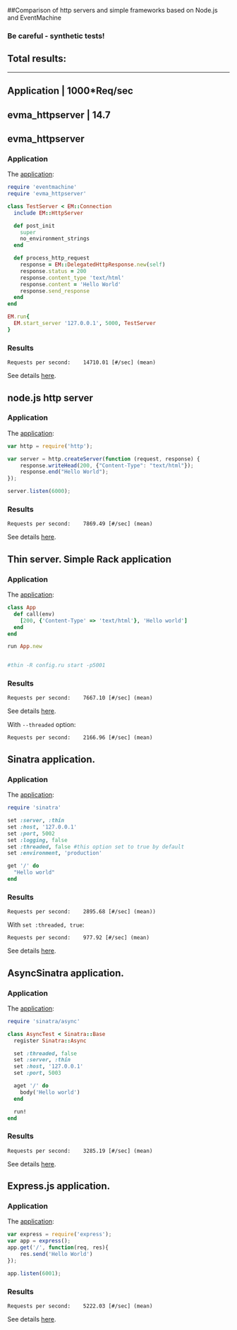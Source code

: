 ##Comparison of http servers and simple frameworks based on Node.js and EventMachine

### Be careful - synthetic tests!

## Total results:

------
Application         |      1000*Req/sec
------
evma_httpserver     |      14.7
------

## evma_httpserver

### Application
The [application](https://github.com/antonmi/node_vs_eventmachine/blob/master/evma_httpserver/evma_httpserver.rb):

``` ruby
require 'eventmachine'
require 'evma_httpserver'

class TestServer < EM::Connection
  include EM::HttpServer

  def post_init
    super
    no_environment_strings
  end

  def process_http_request
    response = EM::DelegatedHttpResponse.new(self)
    response.status = 200
    response.content_type 'text/html'
    response.content = 'Hello World'
    response.send_response
  end
end

EM.run{
  EM.start_server '127.0.0.1', 5000, TestServer
}
```

### Results

`Requests per second:    14710.01 [#/sec] (mean)`

See details [here](https://github.com/antonmi/node_vs_eventmachine/tree/master/evma_httpserver).


## node.js http server
### Application
The [application](https://github.com/antonmi/node_vs_eventmachine/blob/master/node/node.js):

``` javascript
var http = require('http');

var server = http.createServer(function (request, response) {
    response.writeHead(200, {"Content-Type": "text/html"});
    response.end("Hello World");
});

server.listen(6000);
```

### Results

`Requests per second:    7869.49 [#/sec] (mean)`

See details [here](https://github.com/antonmi/node_vs_eventmachine/tree/master/node).

## Thin server. Simple Rack application
### Application
The [application](https://github.com/antonmi/node_vs_eventmachine/blob/master/thin/config.ru):

``` ruby
class App
  def call(env)
    [200, {'Content-Type' => 'text/html'}, 'Hello world']
  end
end

run App.new


#thin -R config.ru start -p5001
```

### Results

`Requests per second:    7667.10 [#/sec] (mean)`

See details [here](https://github.com/antonmi/node_vs_eventmachine/tree/master/node).

With `--threaded` option:

`Requests per second:    2166.96 [#/sec] (mean)`

## Sinatra application.
### Application
The [application](https://github.com/antonmi/node_vs_eventmachine/blob/master/sinatra/app.rb):

``` ruby
require 'sinatra'

set :server, :thin
set :host, '127.0.0.1'
set :port, 5002
set :logging, false
set :threaded, false #this option set to true by default
set :environment, 'production'

get '/' do
  "Hello world"
end
```

### Results

`Requests per second:    2895.68 [#/sec] (mean))`

With `set :threaded, true`:

`Requests per second:    977.92 [#/sec] (mean)`

See details [here](https://github.com/antonmi/node_vs_eventmachine/tree/master/sinatra).

## AsyncSinatra application.
### Application
The [application](https://github.com/antonmi/node_vs_eventmachine/blob/master/async_sinatra/app.rb):

``` ruby
require 'sinatra/async'

class AsyncTest < Sinatra::Base
  register Sinatra::Async

  set :threaded, false
  set :server, :thin
  set :host, '127.0.0.1'
  set :port, 5003

  aget '/' do
    body('Hello world')
  end

  run!
end
```

### Results

`Requests per second:    3285.19 [#/sec] (mean)`

See details [here](https://github.com/antonmi/node_vs_eventmachine/tree/master/async_sinatra).


## Express.js application.
### Application
The [application](https://github.com/antonmi/node_vs_eventmachine/blob/master/express_js/app.js):

``` javascript
var express = require('express');
var app = express();
app.get('/', function(req, res){
    res.send('Hello World')
});

app.listen(6001);
```

### Results

`Requests per second:    5222.03 [#/sec] (mean)`

See details [here](https://github.com/antonmi/node_vs_eventmachine/tree/master/express_js).
